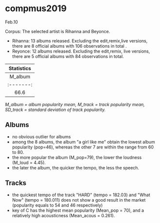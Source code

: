 # compmus2019
Feb.10

Corpus:
The selected artist is Rihanna and Beyonce.
- Rihanna:
13 albums released. Excluding the edit,remix,live versions, there are 8 official albums with 106 observations in total . 
- Reyonce:
12 albums released. Excluding the edit,remix, live versions, there are 5 official albums with 84 observations in total.

|Statistics                    |
|:----------------------------:|
| M_album | M_track | SD_track |
|:-------:|:-------:|:--------:|
|   66.6  |  41.9   |  16.1    |

*M_album = album popularity mean, M_track = track popularity mean, SD_track = standard deviation of track popularity.*


## Albums
- no obvious outlier for albums
- among the 8 albums, the album "a girl like me" obtain the lowest album popularity (pop=46), whereas the other 7 are within the range from 60 to 80.
- the more popular the album (M_pop=79), the lower the loudness (M_loud = 4.45).
- the later the album, the quicker the tempo, the less the speech.

## Tracks
- the quickest tempo of the track "HARD" (tempo = 182.03) and "What Now" (tempo = 180.011) does not show a good result in the market (popularity equals to 54 and 46 respectively)
- key of C has the highest mean popularity (Mean_pop = 70), and a relatively high acousticness (Mean_acous = 0.261).

